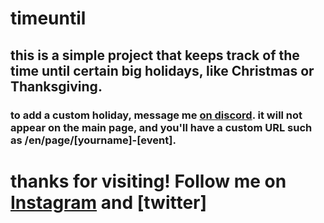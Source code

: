 # timeuntil
## this is a simple project that keeps track of the time until certain big holidays, like Christmas or Thanksgiving.
### to add a custom holiday, message me [on discord](https://gg.gg/froztdisc). it will not appear on the main page, and you'll have a custom URL such as /en/page/[yourname]-[event].
# thanks for visiting! Follow me on [Instagram](https://instagram.com/frozt.sk8z) and [twitter]

